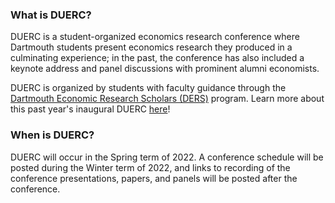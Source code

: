 ### What is DUERC?

DUERC is a student-organized economics research conference where Dartmouth students present economics research they produced in a culminating experience; in the past, the conference has also included a keynote address and panel discussions with prominent alumni economists.

DUERC is organized by students with faculty guidance through the [Dartmouth Economic Research Scholars (DERS)](https://economics.dartmouth.edu/undergraduate/dartmouth-economic-research-scholars-ders) program. Learn more about this past year's inaugural DUERC [here](https://news.dartmouth.edu/news/2021/04/undergraduate-economics-research-conference-set-saturday)!

### When is DUERC?

DUERC will occur in the Spring term of 2022. A conference schedule will be posted during the Winter term of 2022, and links to recording of the conference presentations, papers, and panels will be posted after the conference.
